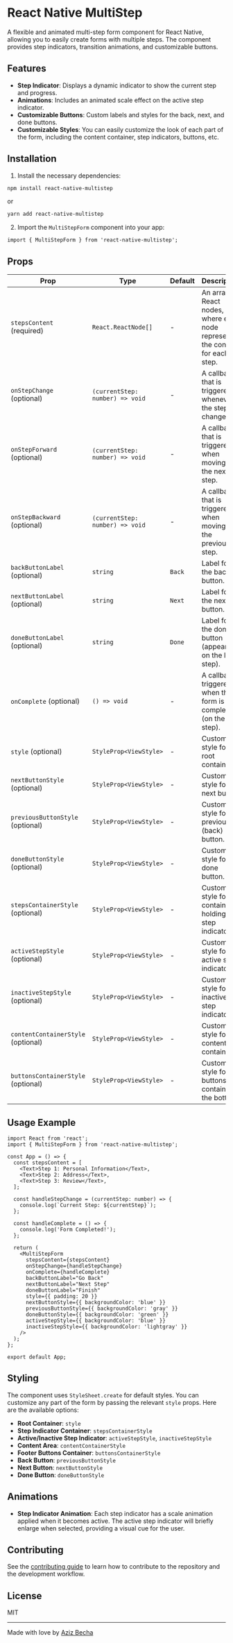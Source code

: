 # React Native MultiStep

A flexible and animated multi-step form component for React Native, allowing you to easily create forms with multiple steps. The component provides step indicators, transition animations, and customizable buttons.

## Features

- **Step Indicator**: Displays a dynamic indicator to show the current step and progress.
- **Animations**: Includes an animated scale effect on the active step indicator.
- **Customizable Buttons**: Custom labels and styles for the back, next, and done buttons.
- **Customizable Styles**: You can easily customize the look of each part of the form, including the content container, step indicators, buttons, etc.

## Installation

1. Install the necessary dependencies:

```bash
npm install react-native-multistep
```

or

```bash
yarn add react-native-multistep
```

2. Import the `MultiStepForm` component into your app:

```tsx
import { MultiStepForm } from 'react-native-multistep';
```

## Props

| Prop | Type | Default | Description |
| ---- | ---- | ------- | ----------- |
| `stepsContent` (required) | `React.ReactNode[]` | - | An array of React nodes, where each node represents the content for each step. |
| `onStepChange` (optional) | `(currentStep: number) => void` | - | A callback that is triggered whenever the step changes. |
| `onStepForward` (optional) | `(currentStep: number) => void` | - | A callback that is triggered when moving to the next step. |
| `onStepBackward` (optional) | `(currentStep: number) => void` | - | A callback that is triggered when moving to the previous step. |
| `backButtonLabel` (optional) | `string` | `Back` | Label for the back button. |
| `nextButtonLabel` (optional) | `string` | `Next` | Label for the next button. |
| `doneButtonLabel` (optional) | `string` | `Done` | Label for the done button (appears on the last step). |
| `onComplete` (optional) | `() => void` | - | A callback triggered when the form is completed (on the last step). |
| `style` (optional) | `StyleProp<ViewStyle>` | - | Custom style for the root container. |
| `nextButtonStyle` (optional) | `StyleProp<ViewStyle>` | - | Custom style for the next button. |
| `previousButtonStyle` (optional) | `StyleProp<ViewStyle>` | - | Custom style for the previous (back) button. |
| `doneButtonStyle` (optional) | `StyleProp<ViewStyle>` | - | Custom style for the done button. |
| `stepsContainerStyle` (optional) | `StyleProp<ViewStyle>` | - | Custom style for the container holding step indicators. |
| `activeStepStyle` (optional) | `StyleProp<ViewStyle>` | - | Custom style for active step indicators. |
| `inactiveStepStyle` (optional) | `StyleProp<ViewStyle>` | - | Custom style for inactive step indicators. |
| `contentContainerStyle` (optional) | `StyleProp<ViewStyle>` | - | Custom style for the content container. |
| `buttonsContainerStyle` (optional) | `StyleProp<ViewStyle>` | - | Custom style for the buttons container at the bottom. |

## Usage Example

```tsx
import React from 'react';
import { MultiStepForm } from 'react-native-multistep';

const App = () => {
  const stepsContent = [
    <Text>Step 1: Personal Information</Text>,
    <Text>Step 2: Address</Text>,
    <Text>Step 3: Review</Text>,
  ];

  const handleStepChange = (currentStep: number) => {
    console.log(`Current Step: ${currentStep}`);
  };

  const handleComplete = () => {
    console.log('Form Completed!');
  };

  return (
    <MultiStepForm
      stepsContent={stepsContent}
      onStepChange={handleStepChange}
      onComplete={handleComplete}
      backButtonLabel="Go Back"
      nextButtonLabel="Next Step"
      doneButtonLabel="Finish"
      style={{ padding: 20 }}
      nextButtonStyle={{ backgroundColor: 'blue' }}
      previousButtonStyle={{ backgroundColor: 'gray' }}
      doneButtonStyle={{ backgroundColor: 'green' }}
      activeStepStyle={{ backgroundColor: 'blue' }}
      inactiveStepStyle={{ backgroundColor: 'lightgray' }}
    />
  );
};

export default App;
```

## Styling

The component uses `StyleSheet.create` for default styles. You can customize any part of the form by passing the relevant `style` props. Here are the available options:

- **Root Container**: `style`
- **Step Indicator Container**: `stepsContainerStyle`
- **Active/Inactive Step Indicator**: `activeStepStyle`, `inactiveStepStyle`
- **Content Area**: `contentContainerStyle`
- **Footer Buttons Container**: `buttonsContainerStyle`
- **Back Button**: `previousButtonStyle`
- **Next Button**: `nextButtonStyle`
- **Done Button**: `doneButtonStyle`

## Animations

- **Step Indicator Animation**: Each step indicator has a scale animation applied when it becomes active. The active step indicator will briefly enlarge when selected, providing a visual cue for the user.

## Contributing

See the [contributing guide](CONTRIBUTING.md) to learn how to contribute to the repository and the development workflow.

## License

MIT

---

Made with love by [Aziz Becha](https://azizbecha.com)
